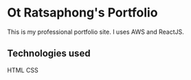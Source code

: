 # Ot Ratsaphong's Portfolio

This is my professional portfolio site. I uses AWS and ReactJS.

## Technologies used

HTML
CSS
